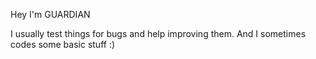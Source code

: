 

Hey I'm GUARDIAN

I usually test things for bugs and help improving them. And I sometimes codes some basic stuff :)
